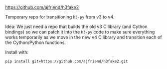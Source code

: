 https://github.com/ajfriend/h3fake2

Temporary repo for transitioning `h3-py` from v3 to v4.

Idea: We just need a repo that builds the old v3 C library (and Cython bindings)
so we can patch it into the `h3-py` code to make sure everything works
temporarily as we move in the new v4 C library and transition each of the
Cython/Python functions.


Install with:

```
pip install git+https://github.com/ajfriend/h3fake2.git
```

